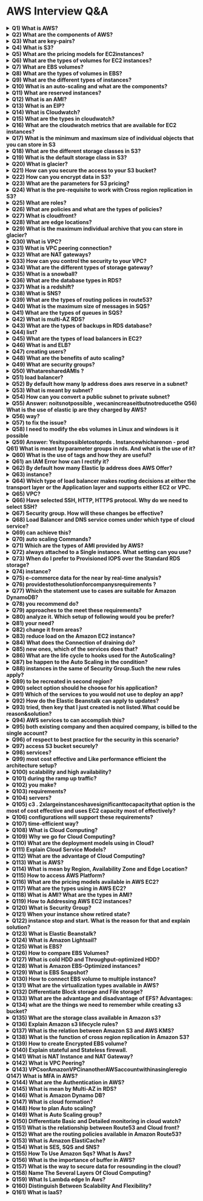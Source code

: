 # AWS Interview Q&A

<details>
  <summary><strong>Q1) What is AWS?</strong></summary>
  <p>AWS stands for Amazon Web Services. AWS is a platform that provides on-demand resources for hosting web services, storage, networking, databases and other resources over the internet with a pay-as-you-go pricing.</p>
</details>

<details>
  <summary><strong>Q2) What are the components of AWS?</strong></summary>
  <p>Answer : EC 2  ElasticComputeCloud, S3  SimpleStorageService, Store, Cloudwatch, Key-Paris are few of the components of AWS.</p>
</details>

<details>
  <summary><strong>Q3) What are key-pairs?</strong></summary>
  <p>Key-pairs are secure login information for your instances/virtual machines. To connect to the instances we use key-pairs that contain a public-key and private-key.</p>
</details>

<details>
  <summary><strong>Q4) What is S3?</strong></summary>
  <p>S3 stands for Simple Storage Service. It is a storage service that provides an interface that you can use to store any amount of data, at any time, from anywhere in the world. With S3 you pay only for what you use and the payment model is pay-as-you-go.</p>
</details>

<details>
  <summary><strong>Q5) What are the pricing models for EC2instances?</strong></summary>
  <p>The different pricing model for EC2 instances are as below, On-demand Reserved Spot Scheduled Dedicated</p>
</details>

<details>
  <summary><strong>Q6) What are the types of volumes for EC2 instances?</strong></summary>
  <p>There are two types of volumes, Instance store volumes EBS  ElasticBlockStores</p>
</details>

<details>
  <summary><strong>Q7) What are EBS volumes?</strong></summary>
  <p>EBS stands for Elastic Block Stores. They are persistent volumes that you can attach to the instances. With EBS volumes, your data will be preserved even when you stop your instances, unlike your instance store volumes where the data is deleted when you stop the instances.</p>
</details>

<details>
  <summary><strong>Q8) What are the types of volumes in EBS?</strong></summary>
  <p>Following are the types of volumes in EBS, General purpose Provisioned IOPS Magnetic Cold HDD Throughput optimized</p>
</details>

<details>
  <summary><strong>Q9) What are the different types of instances?</strong></summary>
  <p>Following are the types of instances, General purpose Computer Optimized Storage Optimized Memory Optimized Accelerated Computing</p>
</details>

<details>
  <summary><strong>Q10) What is an auto-scaling and what are the components?</strong></summary>
  <p>Auto scaling allows you to automatically scale-up and scale-down the number of instances depending on the CPU utilization or memory utilization. There are 2 components in Auto scaling, they are Auto-scaling groups and Launch Configuration. Get AWS Online Training</p>
</details>

<details>
  <summary><strong>Q11) What are reserved instances?</strong></summary>
  <p>Reserved instances are the instance that you can reserve a fixed capacity of EC2 instances. In reserved instances you will have to get into a contract of 1 year or 3 years.</p>
</details>

<details>
  <summary><strong>Q12) What is an AMI?</strong></summary>
  <p>AMI stands for Amazon Machine Image. AMI is a template that contains the software configurations, launch permission and a block device mapping that specifies the volume to attach to the instance when it is launched.</p>
</details>

<details>
  <summary><strong>Q13) What is an EIP?</strong></summary>
  <p>EIP stands for Elastic IP address. It is designed for dynamic cloud computing. When you want to have a static IP address for your instances when you stop and restart your instances, you will be using EIP address.</p>
</details>

<details>
  <summary><strong>Q14) What is Cloudwatch?</strong></summary>
  <p>Cloudwatch is a monitoring tool that you can use to monitor your various AWS resources. Like health check, network, Application, etc.</p>
</details>

<details>
  <summary><strong>Q15) What are the types in cloudwatch?</strong></summary>
  <p>There are 2 types in cloudwatch. Basic monitoring and detailed monitoring. Basic monitoring is free and detailed monitoring is chargeable.</p>
</details>

<details>
  <summary><strong>Q16) What are the cloudwatch metrics that are available for EC2 instances?</strong></summary>
  <p>Diskreads, Diskwrites, CPU utilization, networkpacketsIn, networkpacketsOut, networkIn, networkOut, CPUCreditUsage, CPUCreditBalance.</p>
</details>

<details>
  <summary><strong>Q17) What is the minimum and maximum size of individual objects that you can store in S3</strong></summary>
  <p>The minimum size of individual objects that you can store in S3 is 0 bytes and the maximum bytes that you can store for individual objects is 5TB.</p>
</details>

<details>
  <summary><strong>Q18) What are the different storage classes in S3?</strong></summary>
  <p>Following are the types of storage classes in S3, Standard frequently accessed Standard infrequently accessed One-zone infrequently accessed. Glacier RRS  reducedredundancystorage</p>
</details>

<details>
  <summary><strong>Q19) What is the default storage class in S3?</strong></summary>
  <p>The default storage class in S3 in Standard frequently accessed. Became an AWS Expert with Certification in 25hours</p>
</details>

<details>
  <summary><strong>Q20) What is glacier?</strong></summary>
  <p>Glacier is the back up or archival tool that you use to back up your data in S3.</p>
</details>

<details>
  <summary><strong>Q21) How can you secure the access to your S3 bucket?</strong></summary>
  <p>There are two ways that you can control the access to your S3 buckets, ACL  Access ControlList Bucket polices</p>
</details>

<details>
  <summary><strong>Q22) How can you encrypt data in S3?</strong></summary>
  <p>You can encrypt the data by using the below methods, ServerSideEncryptionS3 ( AES256encryption ) ServerSideEncryptionKMS ( KeymanagementService ) ServerSideEncryptionC ( ClientSide )</p>
</details>

<details>
  <summary><strong>Q23) What are the parameters for S3 pricing?</strong></summary>
  <p>The pricing model for S3 is as below, Storage used Number of requests you make Storage management Data transfer Transfer acceleration</p>
</details>

<details>
  <summary><strong>Q24) What is the pre-requisite to work with Cross region replication in S3?</strong></summary>
  <p>You need to enable versioning on both source bucket and destination to work with cross region replication. Also both the source and destination bucket should be in different region.</p>
</details>

<details>
  <summary><strong>Q25) What are roles?</strong></summary>
  <p>Roles are used to provide permissions to entities that you trust within your AWS account. Roles are users in another account. Roles are similar to users but with roles you do not need to create any username and password to work with the resources.</p>
</details>

<details>
  <summary><strong>Q26) What are policies and what are the types of policies?</strong></summary>
  <p>Policies are permissions that you can attach to the users that you create. These policies will contain that access that you have provided to the users that you have created. There are 2 types of policies. Managed policies Inline policies</p>
</details>

<details>
  <summary><strong>Q27) What is cloudfront?</strong></summary>
  <p>Cloudfront is an AWS web service that provided businesses and application developers an easy and efficient way to distribute their content with low latency and high data transfer speeds. Cloudfront is content delivery network of AWS.</p>
</details>

<details>
  <summary><strong>Q28) What are edge locations?</strong></summary>
  <p>Edge location is the place where the contents will be cached. When a user tries to access some content, the content will be searched in the edge location. If it is not available then the content will be made available from the origin location and a copy will be stored in the edge location.</p>
</details>

<details>
  <summary><strong>Q29) What is the maximum individual archive that you can store in glacier?</strong></summary>
  <p>You can store a maximum individual archive of upto 40 TB. Get AWS 100% Practical Training</p>
</details>

<details>
  <summary><strong>Q30) What is VPC?</strong></summary>
  <p>VPC stands for Virtual Private Cloud. VPC allows you to easily customize your networking configuration. VPC is a network that is logically isolated from other network in the cloud. It allows you to have your own IP address range, subnets, internet gateways, NAT gateways and security groups.</p>
</details>

<details>
  <summary><strong>Q31) What is VPC peering connection?</strong></summary>
  <p>VPC peering connection allows you to connect 1 VPC with another VPC. Instances in these VPC behave as if they are in the same network.</p>
</details>

<details>
  <summary><strong>Q32) What are NAT gateways?</strong></summary>
  <p>NAT stands for Network Address Translation. NAT gateways enables instances in a private subnet to connect to the internet but prevent the internet from initiating a connection with those instances.</p>
</details>

<details>
  <summary><strong>Q33) How can you control the security to your VPC?</strong></summary>
  <p>You can use security groups and NACL (Network Access Control List) to control the security to your VPC.</p>
</details>

<details>
  <summary><strong>Q34) What are the different types of storage gateway?</strong></summary>
  <p>Following are the types of storage gateway. File gateway Volume gateway Tape gateway</p>
</details>

<details>
  <summary><strong>Q35) What is a snowball?</strong></summary>
  <p>Snowball is a data transport solution that used source appliances to transfer large amounts of data into and out of AWS. Using snowball, you can move huge amount of data from one place to another which reduces your network costs, long transfer times and also provides better security.</p>
</details>

<details>
  <summary><strong>Q36) What are the database types in RDS?</strong></summary>
  <p>Following are the types of databases in RDS, Aurora Oracle MYSQL server Postgresql MariaDB SQL server</p>
</details>

<details>
  <summary><strong>Q37) What is a redshift?</strong></summary>
  <p>Amazon redshift is a data warehouse product. It is a fast and powerful, fully managed, petabyte scale data warehouse service in the cloud.</p>
</details>

<details>
  <summary><strong>Q38) What is SNS?</strong></summary>
  <p>SNS stands for Simple Notification Service. SNS is a web service that makes it easy to notifications from the cloud. You can set up SNS to receive email notification or message notification.</p>
</details>

<details>
  <summary><strong>Q39) What are the types of routing polices in route53?</strong></summary>
  <p>Following are the types of routing policies in route53, Simple routing Latency routing Failover routing Geolocation routing Weighted routing Multivalue answer</p>
</details>

<details>
  <summary><strong>Q40) What is the maximum size of messages in SQS?</strong></summary>
  <p>The maximum size of messages in SQS is 256 KB.</p>
</details>

<details>
  <summary><strong>Q41) What are the types of queues in SQS?</strong></summary>
  <p>There are 2 types of queues in SQS. Standard queue FIFO (First In First Out)</p>
</details>

<details>
  <summary><strong>Q42) What is multi-AZ RDS?</strong></summary>
  <p>Multi-AZ (Availability Zone) RDS allows you to have a replica of your production database in another availability zone. Multi-AZ (Availability Zone) database is used for disaster recovery. You will have an exact copy of your database. So when your primary database goes down, your application will automatically failover to the standby database.</p>
</details>

<details>
  <summary><strong>Q43) What are the types of backups in RDS database?</strong></summary>
  <p>There are 2 types of backups in RDS database. Automated backups Manual backups which are known as snapshots.</p>
</details>

<details>
  <summary><strong>Q44) list?</strong></summary>
  <p>Security Groups Network access control list Can control the access at the instance level Can control access at the subnet level Can add rules for "allow" only Can add rules for both "allow" and "deny" Evaluates all rules before allowing the traffic Rules are processed in order number when allowing traffic. Can assign unlimited number of security groups Can assign upto 5 security groups. Statefull filtering Stateless filtering</p>
</details>

<details>
  <summary><strong>Q45) What are the types of load balancers in EC2?</strong></summary>
  <p>There are 3 types of load balancers, Application load balancer Network load balancer Classic load balancer Become an AWS Certified Expert in 25Hours</p>
</details>

<details>
  <summary><strong>Q46) What is and ELB?</strong></summary>
  <p>ELB stands for Elastic Load balancing. ELB automatically distributes the incoming application traffic or network traffic across multiple targets like EC2, containers, IP addresses.</p>
</details>


<details>
  <summary><strong>Q47) creating users?</strong></summary>
  <p>Following are the two types of access that you can create. Programmatic access Console access</p>
</details>

<details>
  <summary><strong>Q48) What are the benefits of auto scaling?</strong></summary>
  <p>Following are the benefits of auto scaling Better fault tolerance Better availability Better cost management</p>
</details>

<details>
  <summary><strong>Q49) What are security groups?</strong></summary>
  <p>Security groups acts as a firewall that contains the traffic for one or more instances. You can associate one or more security groups to your instances when you launch then. You can add rules to each security group that allow traffic to and from its associated instances. You can modify the rules of a security group at any time, the new rules are automatically and immediately applied to all the instances that are associated with the security group Get AWS Online Training</p>
</details>

<details>
  <summary><strong>Q50) WhataresharedAMIs ?</strong></summary>
  <p>SharedAMIsaretheAMIthatarecreatedbyotherdevelo other developed to use.</p>
</details>

<details>
  <summary><strong>Q51) load balancer?</strong></summary>
  <p>Dynamic port mapping, multiple port multiple listeners is used in Application Load Balancer, One port one listener is achieved via Classic Load Balancer</p>
</details>

<details>
  <summary><strong>Q52) By default how many Ip address does aws reserve in a subnet?</strong></summary>
  <p>5</p>
</details>

<details>
  <summary><strong>Q53) What is meant by subnet?</strong></summary>
  <p>A large section of IP Address divided in to chunks are known as subnets</p>
</details>

<details>
  <summary><strong>Q54) How can you convert a public subnet to private subnet?</strong></summary>
  <p>Remove IGW & add NAT Gateway, Associate subnet in Private route table</p>
</details>

<details>
  <summary><strong>Q55) Answer: noitsnotpossible , wecanincreaseitbutnotreducethe Q56) What is the use of elastic ip are they charged by AWS?</strong></summary>
  <p>These are ipv4 address which are used to connect the instance from internet, they are charged if the instances are not attached to it</p>
</details>

<details>
  <summary><strong>Q56) way?</strong></summary>
  <p>If versioning is enabled we can easily restore them</p>
</details>

<details>
  <summary><strong>Q57) to fix the issue?</strong></summary>
  <p>By default AWS offer service limit of 20 running instances per region, to fix the issue we need to contact AWS support to increase the limit based on the requirement</p>
</details>

<details>
  <summary><strong>Q58) I need to modify the ebs volumes in Linux and windows is it possible</strong></summary>
  <p>yes its possible from console use modify volumes in section give the size u need then for windows go to disk management for Linux mount it to achieve the modification Get AWS Online Training</p>
</details>

<details>
  <summary><strong>Q59) Answer: Yesitspossibletostoprds . Instancewhicharenon - prod Q61) What is meant by parameter groups in rds. And what is the use of it?</strong></summary>
  <p>Since RDS is a managed service AWS offers a wide set of parameter in RDS as parameter group which is modified as per requirement</p>
</details>

<details>
  <summary><strong>Q60) What is the use of tags and how they are useful?</strong></summary>
  <p>Tags are used for identification and grouping AWS Resources</p>
</details>

<details>
  <summary><strong>Q61) an IAM Error how can I rectify it?</strong></summary>
  <p>AsAWSuserIdonthaveaccesstouseit , IneedtohaveQ64 ) IdontwantmyAWSAccountidtobeexposedto Answer: In IAM console there is option as sign in url where I can rename my own account name with AWS account</p>
</details>

<details>
  <summary><strong>Q62) By default how many Elastic Ip address does AWS Offer?</strong></summary>
  <p>5 elastic ip per region</p>
</details>

<details>
  <summary><strong>Q63) instance?</strong></summary>
  <p>Binds the user session with a specific instance</p>
</details>

<details>
  <summary><strong>Q64) Which type of load balancer makes routing decisions at either the transport layer or the Application layer and supports either EC2 or VPC.</strong></summary>
  <p>Classic Load Balancer</p>
</details>

<details>
  <summary><strong>Q65) VPC?</strong></summary>
  <p>Elastic Network Interface</p>
</details>

<details>
  <summary><strong>Q66) Have selected SSH, HTTP, HTTPS protocol. Why do we need to select SSH?</strong></summary>
  <p>To verify that there is a rule that allows traffic from EC2 Instance to your computer</p>
</details>

<details>
  <summary><strong>Q67) Security group. How will these changes be effective?</strong></summary>
  <p>Changes are automatically applied to windows instances</p>
</details>

<details>
  <summary><strong>Q68) Load Balancer and DNS service comes under which type of cloud service?</strong></summary>
  <p>IAAS-Storage</p>
</details>

<details>
  <summary><strong>Q69) can achieve this?</strong></summary>
  <p>Create a snapshot of the unencrypted volume (applying encryption parameters), copy the. Snapshot and create a volume from the copied snapshot</p>
</details>

<details>
  <summary><strong>Q70) auto scaling Commands?</strong></summary>
  <p>Auto scaling Launch Config</p>
</details>

<details>
  <summary><strong>Q71) Which are the types of AMI provided by AWS?</strong></summary>
  <p>Instance Store backed, EBS Backed</p>
</details>

<details>
  <summary><strong>Q72) always attached to a Single instance. What setting can you use?</strong></summary>
  <p>Sticky session</p>
</details>

<details>
  <summary><strong>Q73) When do I prefer to Provisioned IOPS over the Standard RDS storage?</strong></summary>
  <p>If you have do batch-oriented is workloads.</p>
</details>

<details>
  <summary><strong>Q74) instance?</strong></summary>
  <p>Primary db instance does not working.</p>
</details>

<details>
  <summary><strong>Q75) e-commerce data for the near by real-time analysis?</strong></summary>
  <p>Good of Amazon DynamoDB.</p>
</details>

<details>
  <summary><strong>Q76) providestothesolutionforcompanysrequirements ?</strong></summary>
  <p>An web application provide on Amazon DynamoDB solution.</p>
</details>

<details>
  <summary><strong>Q77) Which the statement use to cases are suitable for Amazon DynamoDB?</strong></summary>
  <p>The storing metadata for the Amazon S3 objects& The Running of relational joins and complex an updates.</p>
</details>

<details>
  <summary><strong>Q78) you recommend do?</strong></summary>
  <p>Introduce Amazon Elasticache to the cache reads from the Amazon DynamoDB table and to reduce the provisioned read throughput.</p>
</details>

<details>
  <summary><strong>Q79) approaches to the meet these requirements?</strong></summary>
  <p>The Deploy Elasti Cache in-memory cache is running in each availability zone and Then Increase the RDS MySQL Instance size and the Implement provisioned IOPS.</p>
</details>

<details>
  <summary><strong>Q80) analyze it. Which setup of following would you be prefer?</strong></summary>
  <p>The Replace the RDS instance with an 6 node Redshift cluster with take 96TB of storage.</p>
</details>

<details>
  <summary><strong>Q81) your need?</strong></summary>
  <p>Used on Application Load Balancer.</p>
</details>

<details>
  <summary><strong>Q82) change it from areas?</strong></summary>
  <p>Changed to Auto Scaling launch configuration areas.</p>
</details>

<details>
  <summary><strong>Q83) reduce load on the Amazon EC2 instance?</strong></summary>
  <p>Let Create a load balancer, and Give register the Amazon EC2 instance with it.</p>
</details>

<details>
  <summary><strong>Q84) What does the Connection of draining do?</strong></summary>
  <p>The re-routes traffic from the instances which are to be updated (or) failed an health to check.</p>
</details>

<details>
  <summary><strong>Q85) new ones, which of the services does that?</strong></summary>
  <p>The survice make a fault tolerance.</p>
</details>

<details>
  <summary><strong>Q86) What are the life cycle to hooks used for the AutoScaling?</strong></summary>
  <p>They are used to the put an additional taken wait time to the scale in or scale out events. Are You Interested in AWS Course ? Click here</p>
</details>

<details>
  <summary><strong>Q87) be happen to the Auto Scaling in the condition?</strong></summary>
  <p>The auto Scaling will be suspend to the scaling process.</p>
</details>

<details>
  <summary><strong>Q88) instances in the same of Security Group.Such the new rules apply?</strong></summary>
  <p>The Immediately to all the instances in security groups.</p>
</details>

<details>
  <summary><strong>Q89) to be recreated in second region?</strong></summary>
  <p>May be the selected on Route 53 Record Sets.</p>
</details>

<details>
  <summary><strong>Q90) select option should he choose for his application?</strong></summary>
  <p>The condition should be Enable to AWS CloudTrail for the loadbalancers.</p>
</details>

<details>
  <summary><strong>Q91) Which of the services to you would not use to deploy an app?</strong></summary>
  <p>Lambda app not used on deploy.</p>
</details>

<details>
  <summary><strong>Q92) How do the Elastic Beanstalk can apply to updates?</strong></summary>
  <p>By a duplicate ready with a updates prepare before swapping.</p>
</details>

<details>
  <summary><strong>Q93) tried, then key that I just created is not listed.What could be reason&solution?</strong></summary>
  <p>The Key should be working in the same region.</p>
</details>

<details>
  <summary><strong>Q94) AWS services to can accomplish this?</strong></summary>
  <p>The monitoring on Amazon CloudWatch</p>
</details>

<details>
  <summary><strong>Q95) both existing company and then acquired company, is billed to the single account?</strong></summary>
  <p>All InvitestakeacquiredthecompanysAWSaccounttojoinexisting by using AWS Organizations.</p>
</details>

<details>
  <summary><strong>Q96) of respect to best practice for the security in this scenario?</strong></summary>
  <p>The user should be attach an IAM roles with the DynamoDB access to EC2 instance.</p>
</details>

<details>
  <summary><strong>Q97) access S3 bucket securely?</strong></summary>
  <p>An Create an IAM role for the EC2 that allows list access to objects in S3 buckets. Launch toinstancewiththisrole , andretrieveanrolescredentialsfrom Q101) You use the Amazon CloudWatch as your primary monitoring system for web application. After a recent to software deployment, your users are to getting Intermittent the 500 Internal Server to the Errors, when you using web application. You want to create the CloudWatch alarm, and notify the on-call engineer let when these occur. How can you accomplish the using the AWS</p>
</details>

<details>
  <summary><strong>Q98) services?</strong></summary>
  <p>An Create a CloudWatch get Logs to group and A define metric filters that assure capture 500 Internal Servers should be Errors. Set a CloudWatch alarm on the metric and By Use of Amazon Simple to create a Notification Service to notify an the on-call engineers when prepare CloudWatch alarm is triggered.</p>
</details>

<details>
  <summary><strong>Q99) most cost effective and Like performance efficient the architecture setup?</strong></summary>
  <p>Assign to multiple ELBs an EC2 instance or group of EC2 take instances running to common component of the web application, one ELB change for each platform type.Take Session will be stickiness and SSL termination are done for the ELBs.</p>
</details>

<details>
  <summary><strong>Q100) scalability and high availability?</strong></summary>
  <p>File a change request to get implement of Proxy Protocol support in the application. Use of ELB with TCP Listener and A Proxy Protocol enabled to distribute the load on two application servers in the different AZs.</p>
</details>

<details>
  <summary><strong>Q101) during the ramp up traffic?</strong></summary>
  <p>Check the service limits in the Trusted Advisors and adjust as necessary, so that forecasted count remains within the limits.</p>
</details>

<details>
  <summary><strong>Q102) you make?</strong></summary>
  <p>Deploy to 3 EC2 instances in one of availability zone and 3 in another availability of zones and to use of Amazon Elastic is Load Balancer.</p>
</details>

<details>
  <summary><strong>Q103) requirements?</strong></summary>
  <p>Use TCP load balancing on load balancer system, SSL termination on Amazon to create EC2 instances, OS-level disk take encryption on Amazon EBS volumes, and The amazon S3 with server-side to encryption and Use the SSL termination on load balancers, an SSL listener on the Amazon to create EC2 instances, Amazon EBS encryption on the EBS volumes containing the PHI, and Amazon S3 with a server-side of encryption.</p>
</details>

<details>
  <summary><strong>Q104) servers?</strong></summary>
  <p>Result of cloud is re-configure the load-testing software to the re-resolve DNS for each web request.</p>
</details>

<details>
  <summary><strong>Q105) c3 . 2xlargeinstanceshavesignificanttocapacitythat option is the most of cost effective and uses EC2 capacity most of effectively?</strong></summary>
  <p>To use a separate ELB for the each instance type and the distribute load to ELBs with a Route 53 weighted round of robin.</p>
</details>

<details>
  <summary><strong>Q106) configurations will support these requirements?</strong></summary>
  <p>The configure to the web application get authenticate end-users against the centralized access on the management system. Have a web application provision trusted to users STS tokens an entitling the download of the approved data directly from a Amazon S3.</p>
</details>

<details>
  <summary><strong>Q107) time-efficient way?</strong></summary>
  <p>By Using a VPC, they could be create an the extension to their data center and to make use of resilient hardware IPSEC on tunnels, they could then have two domain consider to controller instances that are joined to the existing domain and reside within the different subnets in the different availability zones. Get AWS Online Training!</p>
</details>

<details>
  <summary><strong>Q108) What is Cloud Computing?</strong></summary>
  <p>Cloud computing means it provides services to access programs, application, storage, network, server over the internet through browser or client side application on your PC, Laptop, Mobile by the end user without installing, updating and maintaining them. Cloud computing is a cloud platform service that provides you with theon-demand services that can range from compute, databases, storage, networking, applications and so on. Cloud computing follows your pay-as-you-go model where you are going to pay only for what you are using.</p>
</details>

<details>
  <summary><strong>Q109) Why we go for Cloud Computing?</strong></summary>
  <p>Lower computing cost Improved Performance No IT Maintenance Business connectivity Easily upgraded Device Independent</p>
</details>

<details>
  <summary><strong>Q110) What are the deployment models using in Cloud?</strong></summary>
  <p>Private Cloud Public Cloud Hybrid cloud Community cloud 4</p>
</details>

<details>
  <summary><strong>Q111) Explain Cloud Service Models?</strong></summary>
  <p>SAAS (Software as a Service): It is software distribution model in which application are hosted by a vendor over the internet for the end user freeing from complex software and hardware management. (Ex: Google drive, drop box) PAAS (Platform as a Service): It provides platform and environment to allow developers to build applications. It frees developers without going into the complexity of building and maintaining the infrastructure. (Ex: AWS Elastic Beanstalk, Windows Azure) IAAS (Infrastructure as a Service): It provides virtualized computing resources over the internet like cpu, memory, switches, routers, firewall, Dns, Load balancer (Ex: Azure, AWS)</p>
</details>

<details>
  <summary><strong>Q112) What are the advantage of Cloud Computing?</strong></summary>
  <p>Pay per use Scalability Elasticity High Availability Increase speed and Agility Go global in Minutes</p>
</details>

<details>
  <summary><strong>Q113) What is AWS?</strong></summary>
  <p>Amazon web service is a secure cloud services platform offering compute, power, database, storage, content delivery and other functionality to help business scale and grow. AWS is fully on-demand AWS is Flexibility, availability and Scalability AWS is Elasticity: scale up and scale down as needed.</p>
</details>

<details>
  <summary><strong>Q114) What is mean by Region, Availability Zone and Edge Location?</strong></summary>
  <p>Region: An independent collection of AWS resources in a defined geography. A collection of Data centers (Availability zones). All availability zones in a region connected by high bandwidth. Availability Zones: An Availability zone is a simply a data center. Designed as independent failure zone. High speed connectivity, Low latency. Edge Locations: Edge location are the important part of AWS Infrastructure. Edge locations are CDN endpoints for cloud front to deliver content to end user with low latency</p>
</details>

<details>
  <summary><strong>Q115) How to access AWS Platform?</strong></summary>
  <p>AWS Console AWS CLI (Command line interface) AWS SDK (Software Development Kit)</p>
</details>

<details>
  <summary><strong>Q116) What are the pricing models available in AWS EC2?</strong></summary>
  <p>On-Demand Instances Reserved Instances Spot Instances Dedicated Host</p>
</details>

<details>
  <summary><strong>Q117) What are the types using in AWS EC2?</strong></summary>
  <p>General Purpose Compute Optimized Memory optimized Storage Optimized Accelerated Computing (GPU Based)</p>
</details>

<details>
  <summary><strong>Q118) What is AMI? What are the types in AMI?</strong></summary>
  <p>Amazon machine image is a special type of virtual appliance that is used to create a virtual machine within the amazon Elastic compute cloud. AMI defines the initial software that will be in an instance when it is launched. Types of AMI: Published by AWS AWS Marketplace Generated from existing instances Uploaded virtual server</p>
</details>

<details>
  <summary><strong>Q119) How to Addressing AWS EC2 instances?</strong></summary>
  <p>Public Domain name system (DNS) name: When you launch an instance AWS creates a DNS name that can be used to access the Public IP: A launched instance may also have a public ip address This IP address assigned from the address reserved by AWS and cannot be specified. Elastic IP: An Elastic IP Address is an address unique on the internet that you reserve independently and associate with Amazon EC2 instance. This IP Address persists until the customer release it and is not tried to</p>
</details>

<details>
  <summary><strong>Q120) What is Security Group?</strong></summary>
  <p>AWS allows you to control traffic in and out of your instance through virtual firewall called Security groups. Security groups allow you to control traffic based on port, protocol and source/Destination.</p>
</details>

<details>
  <summary><strong>Q121) When your instance show retired state?</strong></summary>
  <p>Retired state only available in Reserved instances. Once the reserved instance reserving time (1 yr/3 yr) ends it shows Retired state.</p>
</details>

<details>
  <summary><strong>Q122) instance stop and start. What is the reason for that and explain solution?</strong></summary>
  <p>AWSassignedPublicIPautomaticallybutitschangedynathatcaseweneedtoassignElasticIPforthatinstance , onceassi automatically.</p>
</details>

<details>
  <summary><strong>Q123) What is Elastic Beanstalk?</strong></summary>
  <p>AWS Elastic Beanstalk is the fastest and simplest way to get an application up and running on AWS.Developers can simply upload their code and the service automatically handle all the details such as resource provisioning, load balancing, Auto scaling and Monitoring.</p>
</details>

<details>
  <summary><strong>Q124) What is Amazon Lightsail?</strong></summary>
  <p>Lightsail designed to be the easiest way to launch and manage a virtual private server with AWS.Lightsail plans include everything you need to jumpstart your project a virtual machine, ssd based storage, data transfer, DNS Management and a static ip.</p>
</details>

<details>
  <summary><strong>Q125) What is EBS?</strong></summary>
  <p>Amazon EBS Provides persistent block level storage volumes for use with Amazon EC2 instances. Amazon EBS volume is automatically replicated with its availability zone to protect component failure offering high availability and durability. Amazon EBS volumes are available in a variety of types that differ in performance characteristics and Price.</p>
</details>

<details>
  <summary><strong>Q126) How to compare EBS Volumes?</strong></summary>
  <p>Magnetic Volume: Magnetic volumes have the lowest performance characteristics of all Amazon EBS volume types. EBS Volume size: 1 GB to 1 TB Average IOPS: 100 IOPS Maximum throughput: 40-90 MB General-Purpose SSD: General purpose SSD volumes offers cost-effective storage that is ideal for a broad range of workloads. General purpose SSD volumes are billed based on the amount of data space provisioned regardless of how much of data you actually store on the volume. EBS Volume size: 1 GB to 16 TB Maximum IOPS: upto 10000 IOPS Maximum throughput: 160 MB Provisioned IOPS SSD: Provisioned IOPS SSD volumes are designed to meet the needs of I/O intensive workloads, particularly database workloads that are sensitive to storage performance and consistency in random access I/O throughput. Provisioned IOPS SSD Volumes provide predictable, High performance. EBS Volume size: 4 GB to 16 TB Maximum IOPS: upto 20000 IOPS Maximum throughput: 320 MB</p>
</details>

<details>
  <summary><strong>Q127) What is cold HDD and Throughput-optimized HDD?</strong></summary>
  <p>Cold HDD: Cold HDD volumes are designed for less frequently accessed workloads. These volumes are significantly less expensive than throughput-optimized HDD volumes. EBS Volume size: 500 GB to 16 TB Maximum IOPS: 200 IOPS Maximum throughput: 250 MB Throughput-Optimized HDD: Throughput-optimized HDD volumes are low cost HDD volumes designed for frequent access, throughput-intensive workloads such as big data, data warehouse. EBS Volume size: 500 GB to 16 TB Maximum IOPS: 500 IOPS Maximum throughput: 500 MB</p>
</details>

<details>
  <summary><strong>Q128) What is Amazon EBS-Optimized instances?</strong></summary>
  <p>Amazon EBS optimized instances to ensure that the Amazon EC2 instance is prepared to take advantage of the I/O of the Amazon EBS Volume. An amazon EBS-optimized instance uses an optimized configuration stack and provide additional dedicated capacity for Amazon EBS I/When you select Amazon EBS-optimized for an instance you pay an additional hourly charge for that instance.</p>
</details>

<details>
  <summary><strong>Q129) What is EBS Snapshot?</strong></summary>
  <p>It can back up the data on the EBS Volume. Snapshots are incremental backups. If this is your first snapshot it may take some time to create. Snapshots are point in time copies of volumes.</p>
</details>

<details>
  <summary><strong>Q130) How to connect EBS volume to multiple instance?</strong></summary>
  <p>WecantabletoconnectEBSvolumetomultipleinstance multiple EBS Volume to single instance.</p>
</details>

<details>
  <summary><strong>Q131) What are the virtualization types available in AWS?</strong></summary>
  <p>Hardware assisted Virtualization: HVM instances are presented with a fully virtualized set of hardware and they executing boot by executing master boot record of the root block device of the image. It is default Virtualization. Para virtualization: This AMI boot with a special boot loader called PV-GRUB. The ability of the guest kernel to communicate directly with the hypervisor results in greater performance levels than other virtualization approaches but they cannot take advantage of hardware extensions such as networking, GPU etc. Its customized Virtualization image. Virtualization image can be used only for particular service.</p>
</details>

<details>
  <summary><strong>Q132) Differentiate Block storage and File storage?</strong></summary>
  <p>Block Storage: Block storage operates at lower level, raw storage device level and manages data as a set of numbered, fixed size blocks. File Storage: File storage operates at a higher level, the operating system level and manage data as a named hierarchy of files and folders.</p>
</details>

<details>
  <summary><strong>Q133) What are the advantage and disadvantage of EFS? Advantages:</strong></summary>
  <p>Fully managed service File system grows and shrinks automatically to petabytes Can support thousands of concurrent connections Multi AZ replication Throughput scales automatically to ensure consistent low latency Disadvantages: Not available in all region Cross region capability not available More complicated to provision compared to S3 and EBS</p>
</details>

<details>
  <summary><strong>Q134) what are the things we need to remember while creating s3 bucket?</strong></summary>
  <p>Amazon S3 and Bucket names are This means bucket names must be unique across all AWS Bucket names can contain upto 63 lowercase letters, numbers, hyphens and You can create and use multiple buckets You can have upto 100 per account by</p>
</details>

<details>
  <summary><strong>Q135) What are the storage class available in Amazon s3?</strong></summary>
  <p>Amazon S3 Standard Amazon S3 Standard-Infrequent Access Amazon S3 Reduced Redundancy Storage Amazon Glacier Get AWS Online Training</p>
</details>

<details>
  <summary><strong>Q136) Explain Amazon s3 lifecycle rules?</strong></summary>
  <p>Amazon S3 lifecycle configuration rules, you can significantly reduce your storage costs by automatically transitioning data from one storage class to another or even automatically delete data after a period of time. Store backup data initially in Amazon S3 Standard After 30 days, transition to Amazon Standard IA After 90 days, transition to Amazon Glacier After 3 years, delete</p>
</details>

<details>
  <summary><strong>Q137) What is the relation between Amazon S3 and AWS KMS?</strong></summary>
  <p>To encrypt Amazon S3 data at rest, you can use several variations of Server-Side Encryption. Amazon S3 encrypts your data at the object level as it writes it to disks in its data centersanddecryptitforyouwhenyouaccessitllSSEperformed Management Service (AWS KMS) uses the 256-bit Advanced Encryption Standard (AES).</p>
</details>

<details>
  <summary><strong>Q138) What is the function of cross region replication in Amazon S3?</strong></summary>
  <p>Cross region replication is a feature allows you asynchronously replicate all new objects in the source bucket in one AWS region to a target bucket in another region. To enable cross-region replication, versioning must be turned on for both source and destination buckets. Cross region replication is commonly used to reduce the latency required to access objects in Amazon S3</p>
</details>

<details>
  <summary><strong>Q139) How to create Encrypted EBS volume?</strong></summary>
  <p>You need to select Encrypt this volume option in Volume creation page. While creation a new master key will be created unless you select a master key that you created separately in the service. Amazon uses the AWS key management service (KMS) to handle key management.</p>
</details>

<details>
  <summary><strong>Q140) Explain stateful and Stateless firewall.</strong></summary>
  <p>Stateful Firewall: A Security group is a virtual stateful firewall that controls inbound and outbound network traffic to AWS resources and Amazon EC2 instances. Operates at the instance level. It supports allow rules only. Return traffic is automatically allowed, regardless of any rules. Stateless Firewall: A Network access control List (ACL) is a virtual stateless firewall on a subnet level. Supports allow rules and deny rules. Return traffic must be explicitly allowed by rules.</p>
</details>

<details>
  <summary><strong>Q141) What is NAT Instance and NAT Gateway?</strong></summary>
  <p>NAT instance: A network address translation (NAT) instance is an Amazon Linux machine Image (AMI) that is designed to accept traffic from instances within a private subnet, translate the source IP address to the Public IP address of the NAT instance and forward the traffic to IWG. NAT Gateway: A NAT gateway is an Amazon managed resources that is designed to operate just like a NAT instance but it is simpler to manage and highly available within an availability Zone. To allow instance within a private subnet to access internet resources through the IGW via a NAT gateway.</p>
</details>

<details>
  <summary><strong>Q142) What is VPC Peering?</strong></summary>
  <p>AmazonVPCpeeringconnectionisanetworkingconnectio that enables instances in either Amazon VPC to communicate with each other as if they are within the same network. You can create amazon VPC peering connection between your own Amazon</p>
</details>

<details>
  <summary><strong>Q143) VPCsorAmazonVPCinanotherAWSaccountwithinasingleregio Q147) What is MFA in AWS?</strong></summary>
  <p>Multi factor Authentication can add an extra layer of security to your infrastructure by adding a second method of authentication beyond just password or access key.</p>
</details>

<details>
  <summary><strong>Q144) What are the Authentication in AWS?</strong></summary>
  <p>User Name/Password Access Key Access Key/ Session Token</p>
</details>

<details>
  <summary><strong>Q145) What is mean by Multi-AZ in RDS?</strong></summary>
  <p>Multi AZ allows you to place a secondary copy of your database in another availability zone for disaster recovery purpose. Multi AZ deployments are available for all types of Amazon RDS Database engines. When you create s Multi-AZ DB instance a primary instance is created in one Availability Zone and a secondary instance is created by another Availability zone.</p>
</details>

<details>
  <summary><strong>Q146) What is Amazon Dynamo DB?</strong></summary>
  <p>Amazon Dynamo DB is fully managed NoSQL database service that provides fast and predictable performance with seamless scalability. Dynamo DB makes it simple and Cost effective to store and retrieve any amount of data.</p>
</details>

<details>
  <summary><strong>Q147) What is cloud formation?</strong></summary>
  <p>Cloud formation is a service which creates the AWS infrastructure using code. It helps to reduce time to manage resources. We can able to create our resources Quickly and faster.</p>
</details>

<details>
  <summary><strong>Q148) How to plan Auto scaling?</strong></summary>
  <p>Manual Scaling Scheduled Scaling Dynamic Scaling</p>
</details>

<details>
  <summary><strong>Q149) What is Auto Scaling group?</strong></summary>
  <p>Auto Scaling group is a collection of Amazon EC2 instances managed by the Auto scaling service. Each auto scaling group contains configuration options that control when auto scaling should launch new instance or terminate existing instance.</p>
</details>

<details>
  <summary><strong>Q150) Differentiate Basic and Detailed monitoring in cloud watch?</strong></summary>
  <p>Basic Monitoring: Basic monitoring sends data points to Amazon cloud watch every five minutes for a limited number of preselected metrics at no charge. Detailed Monitoring: Detailed monitoring sends data points to amazon CloudWatch every minute and allows data aggregation for an additional charge.</p>
</details>

<details>
  <summary><strong>Q151) What is the relationship between Route53 and Cloud front?</strong></summary>
  <p>In Cloud front we will deliver content to edge location wise so here we can use Route 53 for Content Delivery Network. Additionally, if you are using Amazon CloudFront you can configure Route 53 to route Internet traffic to those resources.</p>
</details>

<details>
  <summary><strong>Q152) What are the routing policies available in Amazon Route53?</strong></summary>
  <p>Simple Weighted Latency Based Failover Geolocation</p>
</details>

<details>
  <summary><strong>Q153) What is Amazon ElastiCache?</strong></summary>
  <p>Amazon ElastiCache is a web services that simplifies the setup and management of distributed in memory caching environment. Cost Effective High Performance Scalable Caching Environment Using Memcached or Redis Cache Engine</p>
</details>

<details>
  <summary><strong>Q154) What is SES, SQS and SNS?</strong></summary>
  <p>SES (Simple Email Service): SES is SMTP server provided by Amazon which is designed to send bulk mails to customers in a quick and cost-effective manner.SES does not allows to configure mail server. SQS (Simple Queue Service): SQS is a fast, reliable and scalable, fully managedmessagequeuingservice . AmazonSQSmakesitsimplean temporary repository for messages to waiting for processing and acts as a buffer between the component producer and the consumer. SNS (Simple Notification Service): SNS is a web service that coordinates and manages the delivery or sending of messages to recipients.</p>
</details>

<details>
  <summary><strong>Q155) How To Use Amazon Sqs? What Is Aws?</strong></summary>
  <p>Amazon Web Services is a secure cloud services stage, offering compute power, database storage, content delivery and other functionality to help industries scale and grow.</p>
</details>

<details>
  <summary><strong>Q156) What is the importance of buffer in AWS?</strong></summary>
  <p>lowpriceConsumeonlytheamountofcalculating , storag needed. No long-term assignation, minimum spend or up-front expenditure is required. Elastic andScalableQuicklyRiseanddecreaseresourcestoapplication and control costs. Avoid provisioning maintenance up-front for plans with variable consumption speeds or low lifetimes.</p>
</details>

<details>
  <summary><strong>Q157) What is the way to secure data for resounding in the cloud?</strong></summary>
  <p>Avoidstoragesensitivematerialinthecloud . & ReadtheusercontracttofindouthowyourcloudservicestorinBeseriousaboutpasswords . & Encrypt . & Use an encrypted cloud service.</p>
</details>

<details>
  <summary><strong>Q158) Name The Several Layers Of Cloud Computing?</strong></summary>
  <p>Cloud computing can be damaged up into three main services: Software-as-a-Service (SaaS), Infrastructure-as-a-Service (IaaS) and Platform-as-a-Service (PaaS). PaaS in the middle, and IaaS on the lowest</p>
</details>

<details>
  <summary><strong>Q159) What Is Lambda edge In Aws?</strong></summary>
  <p>Lambda Edge lets you run Lambda functions to modify satisfied that Cloud Front delivers, executing the functions in AWS locations closer to the viewer. The functions run in response to Cloud Front events, without provisioning or managing server.</p>
</details>

<details>
  <summary><strong>Q160) Distinguish Between Scalability And Flexibility?</strong></summary>
  <p>Cloud computing offers industries flexibility and scalability when it comes to computing needs: Flexibility . Cloudcomputingagreesyourworkerstobemoreflexi the workplace. Workers can access files using web-enabled devices such as smartphones, laptops and notebooks. In this way, cloud computing empowers the use of mobile technology. One of the key assistances of using cloud computing is its scalability. Cloud computing allows your business to easily expensive or downscale your IT requests as and when required. For example, most cloud service workers will allow you to increase your existing resources to accommodate increased business needs or changes. This will allow you to support your commercial growth without exclusive changes to your present IT systems.</p>
</details>

<details>
  <summary><strong>Q161) What is IaaS?</strong></summary>
  <p>IaaSisacloudservicethatrunsservicesonpay - for - what IaaS workers include Amazon Web Services, Microsoft Azure and Google Compute Engine Users: IT Administrators</p>
</details>

